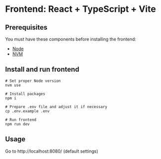 # Frontend: React + TypeScript + Vite

## Prerequisites
You must have these components before installing the frontend:
- [Node](https://nodejs.org/en/download/package-manager)
- [NVM](https://github.com/nvm-sh/nvm?tab=readme-ov-file#installing-and-updating)

## Install and run frontend
```shell
# Set proper Node version
nvm use

# Install packages
npm i

# Prepare .env file and adjust it if necessary
cp .env.example .env

# Run frontend
npm run dev
```

## Usage
Go to http://localhost:8080/ (default settings)